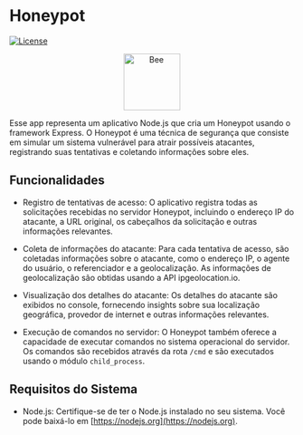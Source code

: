 
# Honeypot


[![License](https://img.shields.io/badge/License-MIT-blue.svg)](LICENSE)

<div align="center">
  <img src="https://clipart-library.com/images/yikA5jj4T.png" alt="Bee" width="100">
</div>


Esse app representa um aplicativo Node.js que cria um Honeypot usando o framework Express. O Honeypot é uma técnica de segurança que consiste em simular um sistema vulnerável para atrair possíveis atacantes, registrando suas tentativas e coletando informações sobre eles.


## Funcionalidades

- Registro de tentativas de acesso: O aplicativo registra todas as solicitações recebidas no servidor Honeypot, incluindo o endereço IP do atacante, a URL original, os cabeçalhos da solicitação e outras informações relevantes.

- Coleta de informações do atacante: Para cada tentativa de acesso, são coletadas informações sobre o atacante, como o endereço IP, o agente do usuário, o referenciador e a geolocalização. As informações de geolocalização são obtidas usando a API ipgeolocation.io.

- Visualização dos detalhes do atacante: Os detalhes do atacante são exibidos no console, fornecendo insights sobre sua localização geográfica, provedor de internet e outras informações relevantes.

- Execução de comandos no servidor: O Honeypot também oferece a capacidade de executar comandos no sistema operacional do servidor. Os comandos são recebidos através da rota `/cmd` e são executados usando o módulo `child_process`.

## Requisitos do Sistema

- Node.js: Certifique-se de ter o Node.js instalado no seu sistema. Você pode baixá-lo em [https://nodejs.org](https://nodejs.org).



